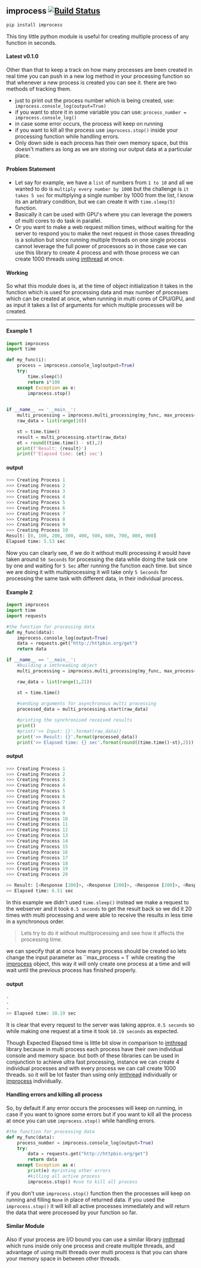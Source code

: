 ## improcess [![Build Status](https://travis-ci.org/joemccann/dillinger.svg?branch=master)](https://travis-ci.org/joemccann/dillinger)

```python
pip install improcess
```

This tiny little python module is useful for creating multiple process of any function in seconds.

#### Latest v0.1.0

Other than that to keep a track on how many processes are been created in real time you can push in a new log method in your processing function so that whenever a new process is created you can see it. there are two methods of tracking them.

- just to print out the process number which is being created, use: `` improcess.console_log(output=True)``
- if you want to store it in some variable you can use: ``process_number = improcess.console_log()``
- in case some error occurs, the process will keep on running
- if you want to kill all the process use ``improcess.stop()`` inside your processing function while handling errors.
- Only down side is each process has their own memory space, but this doesn't matters as long as we are storing our output data at a particular place.

#### Problem Statement

- Let say  for example, we have a ``list`` of numbers from `1 to 10` and all we wanted to do is `multiply every number by 1000` but the  challenge is ``it takes 5 sec`` for multiplying a single number by 1000 from the list, I know its an arbitrary condition, but we can create it with ``time.sleep(5)`` function.
- Basically it can be used with GPU's where you can leverage the powers of multi cores to do task in parallel.
- Or you want to make a web request million times, without waiting for the server to respond you to make the next request in those cases threading is a solution but since running multiple threads on one single process cannot leverage the full power of processors so in those case we can use this library to create 4 process and with those process we can create 1000 threads using [imthread](https://github.com/imneonizer/imthread)  at once.

#### Working

So what this module does is, at the time of object initialization it takes in the function which is used for processing data and max number of processes which can be created at once, when running in multi cores of CPU/GPU, and as input it takes a list of arguments for which multiple processes will be created.

------

#### Example 1

```python
import improcess
import time

def my_func(i):
    process = improcess.console_log(output=True)
    try:
        time.sleep(5)
        return i*100
    except Exception as e:
        improcess.stop()
        

if __name__ == '__main__':
    multi_processing = improcess.multi_processing(my_func, max_process=10)
    raw_data = list(range(10))

    st = time.time()
    result = multi_processing.start(raw_data)
    et = round((time.time() - st),2)
    print(f'Result: {result}')
    print(f'Elapsed time: {et} sec')
```

#### output

```python
>>> Creating Process 1
>>> Creating Process 2
>>> Creating Process 3
>>> Creating Process 4
>>> Creating Process 5
>>> Creating Process 6
>>> Creating Process 7
>>> Creating Process 8
>>> Creating Process 9
>>> Creating Process 10
Result: [0, 100, 200, 300, 400, 500, 600, 700, 800, 900]
Elapsed time: 5.53 sec
```

Now you can clearly see, if we do it without multi processing it would have taken around ``50 Seconds`` for processing the data while doing the task one by one and waiting for ``5 Sec`` after running the function each time. but since we are doing it with multiprocessing it will take only ``5 Seconds``  for processing the same task with different data, in their individual process.

#### Example 2

````python
import improcess
import time
import requests

#the function for processing data
def my_func(data):
    improcess.console_log(output=True)
    data = requests.get("http://httpbin.org/get")
    return data

if __name__ == '__main__':
    #building a imthreading object
    multi_processing = improcess.multi_processing(my_func, max_process=20)

    raw_data = list(range(1,21))

    st = time.time()
    
    #sending arguments for asynchronous multi processing
    processed_data = multi_processing.start(raw_data)

    #printing the synchronised received results
    print()
    #print('>> Input: {}'.format(raw_data))
    print('>> Result: {}'.format(processed_data))
    print('>> Elapsed time: {} sec'.format(round((time.time()-st),2)))
````

#### output

````python
>>> Creating Process 1
>>> Creating Process 2
>>> Creating Process 3
>>> Creating Process 4
>>> Creating Process 5
>>> Creating Process 6
>>> Creating Process 7
>>> Creating Process 8
>>> Creating Process 9
>>> Creating Process 10
>>> Creating Process 11
>>> Creating Process 12
>>> Creating Process 13
>>> Creating Process 14
>>> Creating Process 15
>>> Creating Process 16
>>> Creating Process 17
>>> Creating Process 18
>>> Creating Process 19
>>> Creating Process 20

>> Result: [<Response [200]>, <Response [200]>, <Response [200]>, <Response [200]>, <Response [200]>, <Response [200]>, <Response [200]>, <Response [200]>, <Response [200]>, <Response [200]>, <Response [200]>, <Response [200]>, <Response [200]>, <Response [200]>, <Response [200]>, <Response [200]>, <Response [200]>, <Response [200]>, <Response [200]>, <Response [200]>]
>> Elapsed time: 6.51 sec
````

In this example we didn't used `time.sleep()` instead we make a request to the webserver and it took ``0.5 seconds`` to get the result back so we did it 20 times with multi processing and were able to receive the results in less time in a synchronous order.

> Lets try to do it without multiprocessing and see how it affects the processing time.

we can specify that at once how many process should be created so lets change the input parameter as ``max_process = 1`  while creating the [improcess](https://github.com/imneonizer/improcess) object, this way it will only create one process at a time and will wait until the previous process has finished properly.

#### output

````python
.
.
.
>> Elapsed time: 10.19 sec
````

It is clear that every request to the server was taking approx. ``0.5 seconds`` so while making one request at a time it took ``10.19 seconds`` as expected.

Though Expected Elapsed time is little bit slow in comparison to [imthread](https://github.com/imneonizer/imthread) library because in multi process each process have their own individual console and memory space. but both of these libraries can be used in conjunction to achieve ultra fast processing, instance we can create 4 individual processes and with every process we can call create 1000 threads. so it will be lot faster than using only [imthread](https://github.com/imneonizer/imthread) individually or [improcess](https://github.com/imneonizer/improcess) individually.

#### Handling errors and killing all process

So, by default if any error occurs the processes will keep on running, in case if you want to ignore some errors but if you want to kill all the process at once you can use ``improcess.stop()`` while handling errors.

```python
#the function for processing data
def my_func(data):
    process_number = improcess.console_log(output=True)
    try:
        data = requests.get("http://httpbin.org/get")
        return data
    except Exception as e:
        print(e) #printing other errors
        #killing all active process
        improcess.stop() #use to kill all process
```

if you don't use ``improcess.stop()`` function then the processes will keep on running and filling ``None`` in place of returned data. if you used the ``improcess.stop()`` it will kill all active processes immediately and will return the data that were processed by your function so far.

#### Similar Module

Also if your process are I/O bound you can use a similar library [imthread](https://github.com/imneonizer/imthread) which runs inside only one process and create multiple threads, and advantage of using multi threads over multi process is that you can share your memory space in between other threads.